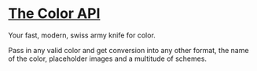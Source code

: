 [The Color API](https://www.thecolorapi.com)
========

Your fast, modern, swiss army knife for color. 

Pass in any valid color and get conversion into any other format, the name of the color, placeholder images and a multitude of schemes.
